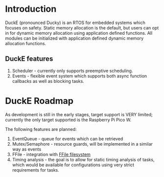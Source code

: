 # Introduction
DuckE (pronounced Ducky) is an RTOS for embedded systems which focuses on safety. 
Static memory allocation is the default, but users can opt in for dynamic memory allocation using application defined functions. All modules can be initialized with application defined dynamic memory allocation functions.

## DuckE features
1. Scheduler - currently only supports preemptive scheduling. 
2. Events - flexible event system which supports both async function callbacks as well as blocking tasks.



# DuckE Roadmap
As development is still in the early stages, target support is VERY limited; currently the only target supported is the Raspberry Pi Pico W.

The following features are planned:
1. EventQueue - queue for events which can be retrieved
2. Mutex/Semaphore - resource guards, will be implemented in a similar way as events
3. FFile - integration with [FFile filesystem](https://github.com/mabeh19/FFile)
4. Timing analysis - the goal is to allow for static timing analysis of tasks, which would be available for configurations using very strict requirements for tasks.
